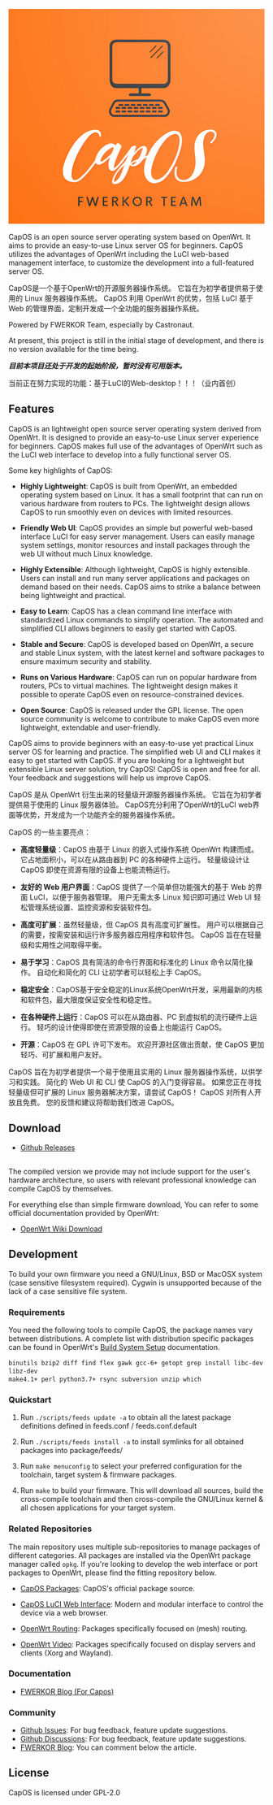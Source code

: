 ![OpenWrt logo](include/logo.png)

CapOS is an open source server operating system based on OpenWrt. It aims to provide an easy-to-use Linux server OS for beginners. CapOS utilizes the advantages of OpenWrt including the LuCI web-based management interface, to customize the development into a full-featured server OS.  

CapOS是一个基于OpenWrt的开源服务器操作系统。 它旨在为初学者提供易于使用的 Linux 服务器操作系统。 CapOS 利用 OpenWrt 的优势，包括 LuCI 基于 Web 的管理界面，定制开发成一个全功能的服务器操作系统。


Powered by FWERKOR Team, especially by Castronaut. 


At present, this project is still in the initial stage of development, and there is no version available for the time being. 

***目前本项目还处于开发的起始阶段，暂时没有可用版本。***

当前正在努力实现的功能：基于LuCI的Web-desktop！！！（业内首创）

## Features

CapOS is an lightweight open source server operating system derived from OpenWrt. It is designed to provide an easy-to-use Linux server experience for beginners. CapOS makes full use of the advantages of OpenWrt such as the LuCI web interface to develop into a fully functional server OS.

Some key highlights of CapOS:

* **Highly Lightweight**: CapOS is built from OpenWrt, an embedded operating system based on Linux. It has a small footprint that can run on various hardware from routers to PCs. The lightweight design allows CapOS to run smoothly even on devices with limited resources.

* **Friendly Web UI**: CapOS provides an simple but powerful web-based interface LuCI for easy server management. Users can easily manage system settings, monitor resources and install packages through the web UI without much Linux knowledge.  

* **Highly Extensible**: Although lightweight, CapOS is highly extensible. Users can install and run many server applications and packages on demand based on their needs. CapOS aims to strike a balance between being lightweight and practical.

* **Easy to Learn**: CapOS has a clean command line interface with standardized Linux commands to simplify operation. The automated and simplified CLI allows beginners to easily get started with CapOS.

* **Stable and Secure**: CapOS is developed based on OpenWrt, a secure and stable Linux system, with the latest kernel and software packages to ensure maximum security and stability.  

* **Runs on Various Hardware**: CapOS can run on popular hardware from routers, PCs to virtual machines. The lightweight design makes it possible to operate CapOS even on resource-constrained devices.  

* **Open Source**: CapOS is released under the GPL license. The open source community is welcome to contribute to make CapOS even more lightweight, extendable and user-friendly.

CapOS aims to provide beginners with an easy-to-use yet practical Linux server OS for learning and practice. The simplified web UI and CLI makes it easy to get started with CapOS. If you are looking for a lightweight but extensible Linux server solution, try CapOS! CapOS is open and free for all. Your feedback and suggestions will help us improve CapOS.

CapOS 是从 OpenWrt 衍生出来的轻量级开源服务器操作系统。 它旨在为初学者提供易于使用的 Linux 服务器体验。 CapOS充分利用了OpenWrt的LuCI web界面等优势，开发成为一个功能齐全的服务器操作系统。

CapOS 的一些主要亮点：

* **高度轻量级**：CapOS 由基于 Linux 的嵌入式操作系统 OpenWrt 构建而成。 它占地面积小，可以在从路由器到 PC 的各种硬件上运行。 轻量级设计让 CapOS 即使在资源有限的设备上也能流畅运行。

* **友好的 Web 用户界面**：CapOS 提供了一个简单但功能强大的基于 Web 的界面 LuCI，以便于服务器管理。 用户无需太多 Linux 知识即可通过 Web UI 轻松管理系统设置、监控资源和安装软件包。

* **高度可扩展**：虽然轻量级，但 CapOS 具有高度可扩展性。 用户可以根据自己的需要，按需安装和运行许多服务器应用程序和软件包。 CapOS 旨在在轻量级和实用性之间取得平衡。

* **易于学习**：CapOS 具有简洁的命令行界面和标准化的 Linux 命令以简化操作。 自动化和简化的 CLI 让初学者可以轻松上手 CapOS。

* **稳定安全**：CapOS基于安全稳定的Linux系统OpenWrt开发，采用最新的内核和软件包，最大限度保证安全性和稳定性。

* **在各种硬件上运行**：CapOS 可以在从路由器、PC 到虚拟机的流行硬件上运行。 轻巧的设计使得即使在资源受限的设备上也能运行 CapOS。

* **开源**：CapOS 在 GPL 许可下发布。 欢迎开源社区做出贡献，使 CapOS 更加轻巧、可扩展和用户友好。

CapOS 旨在为初学者提供一个易于使用且实用的 Linux 服务器操作系统，以供学习和实践。 简化的 Web UI 和 CLI 使 CapOS 的入门变得容易。 如果您正在寻找轻量级但可扩展的 Linux 服务器解决方案，请尝试 CapOS！ CapOS 对所有人开放且免费。 您的反馈和建议将帮助我们改进 CapOS。

## Download

* [Github Releases](https://github.com/fwerkor/capos/releases)



## 

The compiled version we provide may not include support for the user's hardware architecture, so users with relevant professional knowledge can compile CapOS by themselves. 

For everything else than simple firmware download, You can refer to some official documentation provided by OpenWrt:

* [OpenWrt Wiki Download](https://openwrt.org/downloads)

## Development

To build your own firmware you need a GNU/Linux, BSD or MacOSX system (case
sensitive filesystem required). Cygwin is unsupported because of the lack of a
case sensitive file system.

### Requirements

You need the following tools to compile CapOS, the package names vary between distributions. A complete list with distribution specific packages can be found in OpenWrt's [Build System Setup](https://openwrt.org/docs/guide-developer/build-system/install-buildsystem)
documentation.

```
binutils bzip2 diff find flex gawk gcc-6+ getopt grep install libc-dev libz-dev
make4.1+ perl python3.7+ rsync subversion unzip which
```

### Quickstart

1. Run `./scripts/feeds update -a` to obtain all the latest package definitions
   defined in feeds.conf / feeds.conf.default

2. Run `./scripts/feeds install -a` to install symlinks for all obtained
   packages into package/feeds/

3. Run `make menuconfig` to select your preferred configuration for the
   toolchain, target system & firmware packages.

4. Run `make` to build your firmware. This will download all sources, build the
   cross-compile toolchain and then cross-compile the GNU/Linux kernel & all chosen
   applications for your target system.

### Related Repositories

The main repository uses multiple sub-repositories to manage packages of
different categories. All packages are installed via the OpenWrt package
manager called `opkg`. If you're looking to develop the web interface or port
packages to OpenWrt, please find the fitting repository below.

* [CapOS Packages](https://github.com/fwerkor/capos-packages): CapOS's official package source.

* [CapOS LuCI Web Interface](https://github.com/fwerkor/capos-luci): Modern and modular interface to control the device via a web browser.

* [OpenWrt Routing](https://github.com/openwrt/routing): Packages specifically focused on (mesh) routing.

* [OpenWrt Video](https://github.com/openwrt/video): Packages specifically focused on display servers and clients (Xorg and Wayland).

### Documentation

* [FWERKOR Blog (For Capos)](https://blog.fwerkor.com/category/capos)

### Community

* [Github Issues](https://github.com/fwerkor/capos/issues): For bug feedback, feature update suggestions.
* [Github Discussions](https://github.com/fwerkor/capos/discussions): For bug feedback, feature update suggestions.
* [FWERKOR Blog](https://blog.fwerkor.com/category/capos/): You can comment below the article. 

## License

CapOS is licensed under GPL-2.0
